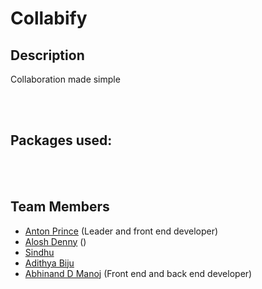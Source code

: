 # Collabify
## Description
Collaboration made simple

<br></br>

## Packages used:

<br></br>

## Team Members
- [Anton Prince]() (Leader and front end developer)
- [Alosh Denny]() ()
- [Sindhu]() 
- [Adithya Biju]()
- [Abhinand D Manoj]() (Front end and back end developer)